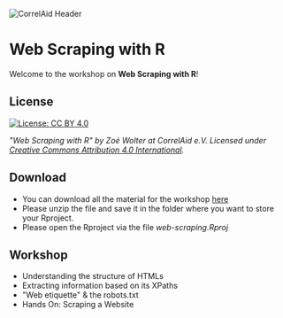 ![CorrelAid Header](https://github.com/ZoeWolter/workshop-webscraping/blob/main/assets/img/header.png?raw=true)

# Web Scraping with R 

Welcome to the workshop on **Web Scraping with R**!

## License
[![License: CC BY 4.0](https://img.shields.io/badge/License-CC%20BY%204.0-lightgrey.svg)](https://creativecommons.org/licenses/by/4.0/deed.de)

*"Web Scraping with R" by Zoé Wolter at CorrelAid e.V. Licensed under [Creative Commons Attribution 4.0 International](https://creativecommons.org/licenses/by/4.0/deed.de).*

## Download
- You can download all the material for the workshop [here](https://github.com/ZoeWolter/workshop-webscraping/archive/main.zip) 
- Please unzip the file and save it in the folder where you want to store your Rproject. 
- Please open the Rproject via the file *web-scraping.Rproj*

## Workshop
- Understanding the structure of HTMLs
- Extracting information based on its XPaths
- "Web etiquette" & the robots.txt
- Hands On: Scraping a Website

